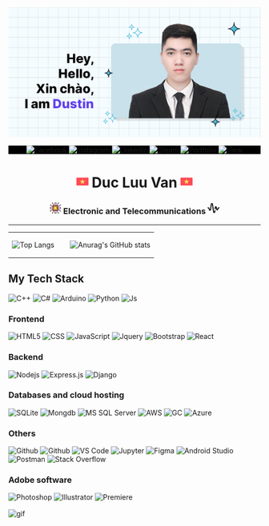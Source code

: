![Top banner](/thumbn.png)

<p align="center" style="background-color: black;">
   <a href="https://www.facebook.com/duc.luuvan.pro/"  target="_blank"><img alt="Facebook" src="https://img.shields.io/badge/Facebook-1877F2?style=for-the-badge&logo=facebook&logoColor=white"></a>
   <a href="https://www.instagram.com/duc.luuvan.pro/"  target="_blank"><img alt="Instagram" src="https://img.shields.io/badge/Instagram-E4405F?style=for-the-badge&logo=instagram&logoColor=white"></a>
   <a href="https://www.linkedin.com/in/duc-luuvan-pro/" target="_blank"><img alt="LinkedIn" src="https://img.shields.io/badge/LinkedIn-0077B5?style=for-the-badge&logo=linkedin&logoColor=white" ></a>
    <a href="https://steamcommunity.com/id/voldemortvn/" target="_blank"><img alt="Steam" src="https://img.shields.io/badge/Steam-000000?style=for-the-badge&logo=steam&logoColor=white" ></a>
   <a href="https://dustinluu.com/" target="_blank"><img alt="Portfolio" src="https://img.shields.io/badge/Portfolio-4A154B?style=for-the-badge&logo=aseprite&logoColor=white"></a>
   <a href="#" target="_blank"><img alt="View" src="https://enicmjxyrlb3xix.m.pipedream.net"></a>
</p>

<h1 align="center"><img alt="Portfolio" src="/vietnam (1).png"> Duc Luu Van <img alt="Portfolio" src="/vietnam (1).png"></h1> 
<h3 align="center"><img alt="Portfolio" src="/circuit.png"> Electronic and Telecommunications <img alt="Portfolio" src="/audio-waves.png"></h3>


---
<table width="100%">

<td valign="top" width="40%">
  
![Top Langs](https://github-readme-stats.vercel.app/api/top-langs/?username=luuvanduc1999&label=PROFILE+VIEWS) 

</td>
<td valign="top" width="60%">
  
  ![Anurag's GitHub stats](https://github-readme-stats.vercel.app/api?username=luuvanduc1999&theme=vue-dark&show_icons=true)


</td>
</tr>
</table>

## My Tech Stack
![C++](https://img.shields.io/badge/C%2B%2B-00599C?style=for-the-badge&logo=c%2B%2B&logoColor=white)
![C#](https://img.shields.io/badge/C%23-239120?style=for-the-badge&logo=c-sharp&logoColor=white)
![Arduino](https://img.shields.io/badge/-Arduino-00979D?style=for-the-badge&logo=Arduino&logoColor=white)
![Python](https://img.shields.io/badge/Python-3776AB?style=for-the-badge&logo=python&logoColor=white)
![Js](https://img.shields.io/badge/JavaScript-F7DF1E?style=for-the-badge&logo=javascript&logoColor=black)

### Frontend
![HTML5](https://img.shields.io/badge/HTML-239120?style=for-the-badge&logo=html5&logoColor=white)
![CSS](https://img.shields.io/badge/CSS-239120?&style=for-the-badge&logo=css3&logoColor=white)
![JavaScript](https://img.shields.io/badge/JavaScript-F7DF1E?style=for-the-badge&logo=javascript&logoColor=black)
![Jquery](https://img.shields.io/badge/jQuery-0769AD?style=for-the-badge&logo=jquery&logoColor=white)
![Bootstrap](https://img.shields.io/badge/Bootstrap-563D7C?style=for-the-badge&logo=bootstrap&logoColor=white)
![React](https://img.shields.io/badge/React-20232A?style=for-the-badge&logo=react&logoColor=61DAF)

### Backend
![Nodejs](https://img.shields.io/badge/Node.js-43853D?style=for-the-badge&logo=node.js&logoColor=white)
![Express.js](https://img.shields.io/badge/Express.js%20-%23404d59?style=for-the-badge&logo=express&logoColor=whitee)
![Django](https://img.shields.io/badge/Django-092E20?style=for-the-badge&logo=django&logoColor=white)

### Databases and cloud hosting
![SQLite](https://img.shields.io/badge/SQLite-07405E?style=for-the-badge&logo=sqlite&logoColor=white)
![Mongdb](https://img.shields.io/badge/MongoDB-4EA94B?style=for-the-badge&logo=mongodb&logoColor=white)
![MS SQL Server](http://img.shields.io/badge/-MS%20SQL%20Server-CC2927?style=for-the-badge&logo=microsoft-sql-server&logoColor=ffffff)
![AWS](https://img.shields.io/badge/Amazon_AWS-232F3E?style=for-the-badge&logo=amazon-aws&logoColor=white)
![GC](https://img.shields.io/badge/Google_Cloud-4285F4?style=for-the-badge&logo=google-cloud&logoColor=white)
![Azure](https://img.shields.io/badge/Microsoft_Azure-0089D6?style=for-the-badge&logo=microsoft-azure&logoColor=white)

### Others
![Github](https://img.shields.io/badge/Git-100000?style=for-the-badge&logo=git&logoColor=white)
![Github](https://img.shields.io/badge/GitHub-100000?style=for-the-badge&logo=github&logoColor=white)
![VS Code](http://img.shields.io/badge/-Visual%20Studio%20Code-0078d7?style=for-the-badge&logo=visual-studio-code&logoColor=ffffff)
![Jupyter](https://img.shields.io/badge/Jupyter-%23F37626.svg?style=for-the-badge&logo=Jupyter&logoColor=white)
![Figma](https://img.shields.io/badge/figma-%23F24E1E.svg?style=for-the-badge&logo=figma&logoColor=white)
![Android Studio](https://img.shields.io/badge/Android%20Studio-008678.svg?style=for-the-badge&logo=android-studio&logoColor=white)
![Postman](https://img.shields.io/badge/Postman-FF6C37?style=for-the-badge&logo=postman&logoColor=white)
![Stack Overflow](https://img.shields.io/badge/-Stack%20Overflow-FE7A16?style=for-the-badge&logo=stack-overflow&logoColor=white)

### Adobe software
![Photoshop](http://img.shields.io/badge/-Abode%20Photoshop-26C9FF?style=for-the-badge&logo=adobe-photoshop&logoColor=ffffff)
![Illustrator](http://img.shields.io/badge/-Abode%20Illustrator-FA6608?style=for-the-badge&logo=adobeillustrator&logoColor=ffffff)
![Premiere](http://img.shields.io/badge/-Adobe%20Premiere%20Pro-330D3E?style=for-the-badge&logo=adobepremierepro&logoColor=ffffff)

<img alt="gif" align="center" src="/videoplasty-11018-chill-coding-programming-lofi-animation-stock-animation-pdp.gif"> 
